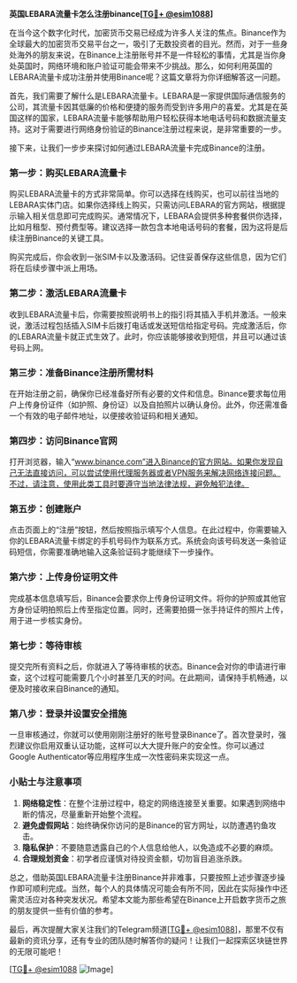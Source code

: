 **英国LEBARA流量卡怎么注册binance[[TG💪+ @esim1088](https://t.me/s/esim1088)]**

在当今这个数字化时代，加密货币交易已经成为许多人关注的焦点。Binance作为全球最大的加密货币交易平台之一，吸引了无数投资者的目光。然而，对于一些身处海外的朋友来说，在Binance上注册账号并不是一件轻松的事情，尤其是当你身处英国时，网络环境和账户验证可能会带来不少挑战。那么，如何利用英国的LEBARA流量卡成功注册并使用Binance呢？这篇文章将为你详细解答这一问题。

首先，我们需要了解什么是LEBARA流量卡。LEBARA是一家提供国际通信服务的公司，其流量卡因其低廉的价格和便捷的服务而受到许多用户的喜爱。尤其是在英国这样的国家，LEBARA流量卡能够帮助用户轻松获得本地电话号码和数据流量支持。这对于需要进行网络身份验证的Binance注册过程来说，是非常重要的一步。

接下来，让我们一步步来探讨如何通过LEBARA流量卡完成Binance的注册。

### 第一步：购买LEBARA流量卡

购买LEBARA流量卡的方式非常简单。你可以选择在线购买，也可以前往当地的LEBARA实体门店。如果你选择线上购买，只需访问LEBARA的官方网站，根据提示输入相关信息即可完成购买。通常情况下，LEBARA会提供多种套餐供你选择，比如月租型、预付费型等。建议选择一款包含本地电话号码的套餐，因为这将是后续注册Binance的关键工具。

购买完成后，你会收到一张SIM卡以及激活码。记住妥善保存这些信息，因为它们将在后续步骤中派上用场。

### 第二步：激活LEBARA流量卡

收到LEBARA流量卡后，你需要按照说明书上的指引将其插入手机并激活。一般来说，激活过程包括插入SIM卡后拨打电话或发送短信给指定号码。完成激活后，你的LEBARA流量卡就正式生效了。此时，你应该能够接收到短信，并且可以通过该号码上网。

### 第三步：准备Binance注册所需材料

在开始注册之前，确保你已经准备好所有必要的文件和信息。Binance要求每位用户上传身份证件（如护照、身份证）以及自拍照片以确认身份。此外，你还需准备一个有效的电子邮件地址，以便接收验证码和相关通知。

### 第四步：访问Binance官网

打开浏览器，输入“www.binance.com”进入Binance的官方网站。如果你发现自己无法直接访问，可以尝试使用代理服务器或者VPN服务来解决网络连接问题。不过，请注意，使用此类工具时要遵守当地法律法规，避免触犯法律。

### 第五步：创建账户

点击页面上的“注册”按钮，然后按照指示填写个人信息。在此过程中，你需要输入你的LEBARA流量卡绑定的手机号码作为联系方式。系统会向该号码发送一条验证码短信，你需要准确地输入这条验证码才能继续下一步操作。

### 第六步：上传身份证明文件

完成基本信息填写后，Binance会要求你上传身份证明文件。将你的护照或其他官方身份证明拍照后上传至指定位置。同时，还需要拍摄一张手持证件的照片上传，用于进一步核实身份。

### 第七步：等待审核

提交完所有资料之后，你就进入了等待审核的状态。Binance会对你的申请进行审查，这个过程可能需要几个小时甚至几天的时间。在此期间，请保持手机畅通，以便及时接收来自Binance的通知。

### 第八步：登录并设置安全措施

一旦审核通过，你就可以使用刚刚注册好的账号登录Binance了。首次登录时，强烈建议你启用双重认证功能，这样可以大大提升账户的安全性。你可以通过Google Authenticator等应用程序生成一次性密码来实现这一点。

### 小贴士与注意事项

1. **网络稳定性**：在整个注册过程中，稳定的网络连接至关重要。如果遇到网络中断的情况，尽量重新开始整个流程。
2. **避免虚假网站**：始终确保你访问的是Binance的官方网址，以防遭遇钓鱼攻击。
3. **隐私保护**：不要随意透露自己的个人信息给他人，以免造成不必要的麻烦。
4. **合理规划资金**：初学者应谨慎对待投资金额，切勿盲目追涨杀跌。

总之，借助英国LEBARA流量卡注册Binance并非难事，只要按照上述步骤逐步操作即可顺利完成。当然，每个人的具体情况可能会有所不同，因此在实际操作中还需灵活应对各种突发状况。希望本文能为那些希望在Binance上开启数字货币之旅的朋友提供一些有价值的参考。

最后，再次提醒大家关注我们的Telegram频道[[TG💪+ @esim1088](https://t.me/s/esim1088)]，那里不仅有最新的资讯分享，还有专业的团队随时解答你的疑问！让我们一起探索区块链世界的无限可能吧！

[[TG💪+ @esim1088](https://t.me/s/esim1088) ![Image](https://i.postimg.cc/4NQfJmqS/Snipaste-2025-05-13-00-14-12.png)]